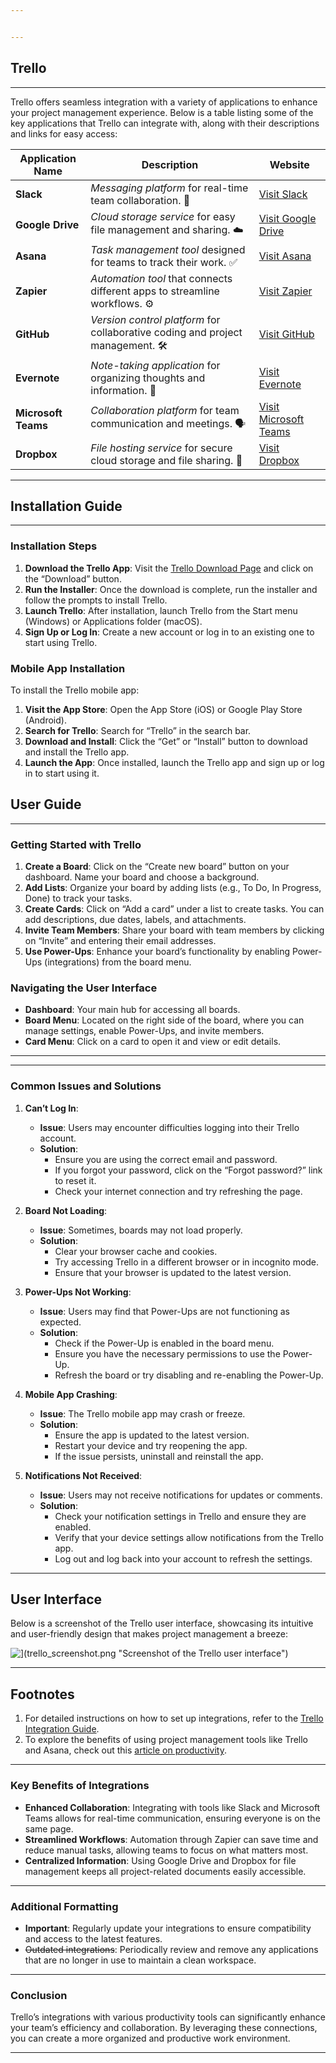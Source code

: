 ```yaml
---


---
```


<h2 id="trello">Trello</h2>
<hr>
<p>Trello offers seamless integration with a variety of applications to enhance your project management experience. Below is a table listing some of the key applications that Trello can integrate with, along with their descriptions and links for easy access:</p>

<table>
<thead>
<tr>
<th>Application Name</th>
<th>Description</th>
<th>Website</th>
</tr>
</thead>
<tbody>
<tr>
<td><strong>Slack</strong></td>
<td><em>Messaging platform</em> for real-time team collaboration. 💬</td>
<td><a href="https://slack.com">Visit Slack</a></td>
</tr>
<tr>
<td><strong>Google Drive</strong></td>
<td><em>Cloud storage service</em> for easy file management and sharing. ☁️</td>
<td><a href="https://drive.google.com">Visit Google Drive</a></td>
</tr>
<tr>
<td><strong>Asana</strong></td>
<td><em>Task management tool</em> designed for teams to track their work. ✅</td>
<td><a href="https://asana.com">Visit Asana</a></td>
</tr>
<tr>
<td><strong>Zapier</strong></td>
<td><em>Automation tool</em> that connects different apps to streamline workflows. ⚙️</td>
<td><a href="https://zapier.com">Visit Zapier</a></td>
</tr>
<tr>
<td><strong>GitHub</strong></td>
<td><em>Version control platform</em> for collaborative coding and project management. 🛠️</td>
<td><a href="https://github.com">Visit GitHub</a></td>
</tr>
<tr>
<td><strong>Evernote</strong></td>
<td><em>Note-taking application</em> for organizing thoughts and information. 📝</td>
<td><a href="https://evernote.com">Visit Evernote</a></td>
</tr>
<tr>
<td><strong>Microsoft Teams</strong></td>
<td><em>Collaboration platform</em> for team communication and meetings. 🗣️</td>
<td><a href="https://teams.microsoft.com">Visit Microsoft Teams</a></td>
</tr>
<tr>
<td><strong>Dropbox</strong></td>
<td><em>File hosting service</em> for secure cloud storage and file sharing. 📂</td>
<td><a href="https://www.dropbox.com">Visit Dropbox</a></td>
</tr>
</tbody>
</table><hr>
<h2 id="installation-guide">Installation Guide</h2>
<hr>
<h3 id="installation-steps">Installation Steps</h3>
<ol>
<li><strong>Download the Trello App</strong>: Visit the <a href="https://trello.com/download">Trello Download Page</a> and click on the “Download” button.</li>
<li><strong>Run the Installer</strong>: Once the download is complete, run the installer and follow the prompts to install Trello.</li>
<li><strong>Launch Trello</strong>: After installation, launch Trello from the Start menu (Windows) or Applications folder (macOS).</li>
<li><strong>Sign Up or Log In</strong>: Create a new account or log in to an existing one to start using Trello.</li>
</ol>
<h3 id="mobile-app-installation">Mobile App Installation</h3>
<p>To install the Trello mobile app:</p>
<ol>
<li><strong>Visit the App Store</strong>: Open the App Store (iOS) or Google Play Store (Android).</li>
<li><strong>Search for Trello</strong>: Search for “Trello” in the search bar.</li>
<li><strong>Download and Install</strong>: Click the “Get” or “Install” button to download and install the Trello app.</li>
<li><strong>Launch the App</strong>: Once installed, launch the Trello app and sign up or log in to start using it.</li>
</ol>
<h2 id="user-guide">User Guide</h2>
<hr>
<h3 id="getting-started-with-trello">Getting Started with Trello</h3>
<ol>
<li><strong>Create a Board</strong>: Click on the “Create new board” button on your dashboard. Name your board and choose a background.</li>
<li><strong>Add Lists</strong>: Organize your board by adding lists (e.g., To Do, In Progress, Done) to track your tasks.</li>
<li><strong>Create Cards</strong>: Click on “Add a card” under a list to create tasks. You can add descriptions, due dates, labels, and attachments.</li>
<li><strong>Invite Team Members</strong>: Share your board with team members by clicking on “Invite” and entering their email addresses.</li>
<li><strong>Use Power-Ups</strong>: Enhance your board’s functionality by enabling Power-Ups (integrations) from the board menu.</li>
</ol>
<h3 id="navigating-the-user-interface">Navigating the User Interface</h3>
<ul>
<li><strong>Dashboard</strong>: Your main hub for accessing all boards.</li>
<li><strong>Board Menu</strong>: Located on the right side of the board, where you can manage settings, enable Power-Ups, and invite members.</li>
<li><strong>Card Menu</strong>: Click on a card to open it and view or edit details.</li>
</ul>
<hr>
<hr>
<h3 id="common-issues-and-solutions">Common Issues and Solutions</h3>
<ol>
<li>
<p><strong>Can’t Log In</strong>:</p>
<ul>
<li><strong>Issue</strong>: Users may encounter difficulties logging into their Trello account.</li>
<li><strong>Solution</strong>:
<ul>
<li>Ensure you are using the correct email and password.</li>
<li>If you forgot your password, click on the “Forgot password?” link to reset it.</li>
<li>Check your internet connection and try refreshing the page.</li>
</ul>
</li>
</ul>
</li>
<li>
<p><strong>Board Not Loading</strong>:</p>
<ul>
<li><strong>Issue</strong>: Sometimes, boards may not load properly.</li>
<li><strong>Solution</strong>:
<ul>
<li>Clear your browser cache and cookies.</li>
<li>Try accessing Trello in a different browser or in incognito mode.</li>
<li>Ensure that your browser is updated to the latest version.</li>
</ul>
</li>
</ul>
</li>
<li>
<p><strong>Power-Ups Not Working</strong>:</p>
<ul>
<li><strong>Issue</strong>: Users may find that Power-Ups are not functioning as expected.</li>
<li><strong>Solution</strong>:
<ul>
<li>Check if the Power-Up is enabled in the board menu.</li>
<li>Ensure you have the necessary permissions to use the Power-Up.</li>
<li>Refresh the board or try disabling and re-enabling the Power-Up.</li>
</ul>
</li>
</ul>
</li>
<li>
<p><strong>Mobile App Crashing</strong>:</p>
<ul>
<li><strong>Issue</strong>: The Trello mobile app may crash or freeze.</li>
<li><strong>Solution</strong>:
<ul>
<li>Ensure the app is updated to the latest version.</li>
<li>Restart your device and try reopening the app.</li>
<li>If the issue persists, uninstall and reinstall the app.</li>
</ul>
</li>
</ul>
</li>
<li>
<p><strong>Notifications Not Received</strong>:</p>
<ul>
<li><strong>Issue</strong>: Users may not receive notifications for updates or comments.</li>
<li><strong>Solution</strong>:
<ul>
<li>Check your notification settings in Trello and ensure they are enabled.</li>
<li>Verify that your device settings allow notifications from the Trello app.</li>
<li>Log out and log back into your account to refresh the settings.</li>
</ul>
</li>
</ul>
</li>
</ol>
<hr>
<h2 id="user-interface">User Interface</h2>
<p>Below is a screenshot of the Trello user interface, showcasing its intuitive and user-friendly design that makes project management a breeze:</p>
<p><img src="https://images.ctfassets.net/rz1oowkt5gyp/2MToLtZAVoBYDpz18IJKB8/11524ea94eb3e8ee425f39b78a7ed8af/01_Hero_2x.png?w=1140&amp;fm=webp" alt="](trello_screenshot.png &quot;Screenshot of the Trello user interface&quot;)"></p>
<hr>
<h2 id="footnotes">Footnotes</h2>
<ol>
<li>For detailed instructions on how to set up integrations, refer to the <a href="https://trello.com/integrations">Trello Integration Guide</a>.</li>
<li>To explore the benefits of using project management tools like Trello and Asana, check out this <a href="https://example.com/productivity-tools">article on productivity</a>.</li>
</ol>
<hr>
<h3 id="key-benefits-of-integrations">Key Benefits of Integrations</h3>
<ul>
<li><strong>Enhanced Collaboration</strong>: Integrating with tools like Slack and Microsoft Teams allows for real-time communication, ensuring everyone is on the same page.</li>
<li><strong>Streamlined Workflows</strong>: Automation through Zapier can save time and reduce manual tasks, allowing teams to focus on what matters most.</li>
<li><strong>Centralized Information</strong>: Using Google Drive and Dropbox for file management keeps all project-related documents easily accessible.</li>
</ul>
<hr>
<h3 id="additional-formatting">Additional Formatting</h3>
<ul>
<li><strong>Important</strong>: Regularly update your integrations to ensure compatibility and access to the latest features.</li>
<li><s>Outdated integrations</s>: Periodically review and remove any applications that are no longer in use to maintain a clean workspace.</li>
</ul>
<hr>
<h3 id="conclusion">Conclusion</h3>
<p>Trello’s integrations with various productivity tools can significantly enhance your team’s efficiency and collaboration. By leveraging these connections, you can create a more organized and productive work environment.</p>
<hr>
